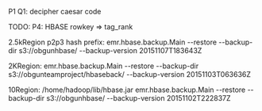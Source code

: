 P1 Q1: decipher caesar code

TODO:
P4: HBASE rowkey => tag_rank

2.5kRegion p2p3 hash prefix:
emr.hbase.backup.Main --restore --backup-dir s3://obgunhbase/ --backup-version 20151107T183643Z

2KRegion:
emr.hbase.backup.Main --restore --backup-dir s3://obgunteamproject/hbaseback/ --backup-version 20151103T063636Z

10Region:
/home/hadoop/lib/hbase.jar emr.hbase.backup.Main --restore --backup-dir s3://obgunhbase/ --backup-version 20151102T222837Z




